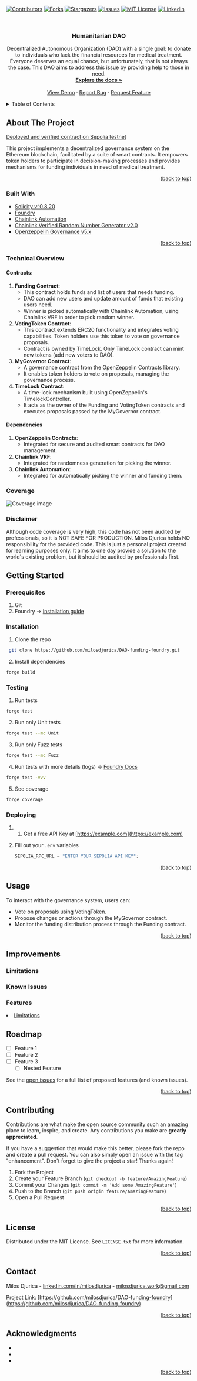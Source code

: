 <a name="readme-top"></a>

<!-- TODO -> Fix those links -->

[![Contributors][contributors-shield]][contributors-url]
[![Forks][forks-shield]][forks-url]
[![Stargazers][stars-shield]][stars-url]
[![Issues][issues-shield]][issues-url]
[![MIT License][license-shield]][license-url]
[![LinkedIn][linkedin-shield]][linkedin-url]

<!-- PROJECT LOGO -->
<br />
<div align="center">
  <!-- <a href="https://github.com/milosdjurica/DAO-funding-foundry">
    <img src="images/logo.png" alt="Logo" width="80" height="80">
  </a> -->

<h3 align="center">Humanitarian DAO</h3>

  <p align="center">
    Decentralized Autonomous Organization (DAO) with a single goal: to donate to individuals who lack the financial resources for medical treatment. Everyone deserves an equal chance, but unfortunately, that is not always the case. This DAO aims to address this issue by providing help to those in need.
    <br />
    <a href="https://github.com/milosdjurica/DAO-funding-foundry"><strong>Explore the docs »</strong></a>
    <br />
    <br />
    <!-- TODO -> put a sepolia network contract link in here, or Frontend -->
    <a href="https://github.com/milosdjurica/DAO-funding-foundry">View Demo</a>
    ·
    <a href="https://github.com/milosdjurica/DAO-funding-foundry/issues/new?labels=bug&template=bug-report---.md">Report Bug</a>
    ·
    <a href="https://github.com/milosdjurica/DAO-funding-foundry/issues/new?labels=enhancement&template=feature-request---.md">Request Feature</a>
  </p>
</div>

<!-- TABLE OF CONTENTS -->
<details>
  <summary>Table of Contents</summary>
  <ol>
    <li>
      <a href="#about-the-project">About The Project</a>
      <ul>
        <li><a href="#built-with">Built With</a></li>
        <li><a href="#technical-overview">Technical overview</a></li>
        <li><a href="#coverage">Coverage</a></li>
        <li><a href="#disclaimer">Disclaimer</a></li>
      </ul>
    </li>
    <li>
      <a href="#getting-started">Getting Started</a>
      <ul>
        <li><a href="#prerequisites">Prerequisites</a></li>
        <li><a href="#installation">Installation</a></li>
          <li><a href="#testing">Testing</a></li>
          <li><a href="#deploying">Deploying</a></li>
      </ul>
    </li>
    <li>
      <a href="#usage">Usage</a>
    </li>
     <li>
     <!-- TODO -> add those parts below -->
      <a href="#improvements">Improvements</a>
      <ul>
        <li><a href="#limitations">Limitations</a></li>
        <li><a href="#known-issues">Known Issues</a></li>
        <li><a href="#features">Features</a></li>
      </ul>
    </li>
    <li><a href="#roadmap">Roadmap</a></li>
    <li><a href="#contributing">Contributing</a></li>
    <li><a href="#license">License</a></li>
    <li><a href="#contact">Contact</a></li>
    <li><a href="#acknowledgments">Acknowledgments</a></li>
  </ol>
</details>

<!-- ABOUT THE PROJECT -->

## About The Project

<!-- TODO -> Link to sepolia contract -->

[Deployed and verified contract on Sepolia testnet](https://example.com)

This project implements a decentralized governance system on the Ethereum blockchain, facilitated by a suite of smart contracts. It empowers token holders to participate in decision-making processes and provides mechanisms for funding individuals in need of medical treatment.

<p align="right">(<a href="#readme-top">back to top</a>)</p>

### Built With

- [Solidity v^0.8.20][Solidity-url]
- [Foundry][Foundry-url]
- [Chainlink Automation][Chainlink-automation-url]
- [Chainlink Verified Random Number Generator v2.0][Chainlink-verified-random-number-generator-url]
- [Openzeppelin Governance v5.x][Openzeppelin-governance-docs]

<p align="right">(<a href="#readme-top">back to top</a>)</p>

### Technical Overview

<!-- TODO -> Add contracts overview and explain technically how it all works and connects together, who are owners what are privileges etc etc. Explain tests, deploy scripts. -->

#### Contracts:

<ol>
  <li>
    <strong>Funding Contract</strong>:
    <ul>
      <li>
        This contract holds funds and list of users that needs funding.
      </li>
      <li>
        DAO can add new users and update amount of funds that existing users need.
      </li>
      <li>
        Winner is picked automatically with Chainlink Automation, using Chainlink VRF in order to pick random winner.
      </li>
    </ul>

  </li>
  <li>
    <strong>VotingToken Contract</strong>:
    <ul>
      <li>This contract extends ERC20 functionality and integrates voting capabilities. Token holders use this token to vote on governance proposals.</li>
      <li>Contract is owned by TimeLock. Only TimeLock contract can mint new tokens (add new voters to DAO).</li>
    </ul>
  </li>
  <li>
    <strong>MyGovernor Contract</strong>:
    <ul>
      <li>A governance contract from the OpenZeppelin Contracts library.</li>
      <li>It enables token holders to vote on proposals, managing the governance process.</li>
    </ul>
  </li>
  <li>
    <strong>TimeLock Contract</strong>:
    <ul>
      <li>A time-lock mechanism built using OpenZeppelin's TimelockController.</li>
      <li>It acts as the owner of the Funding and VotingToken contracts and executes proposals passed by the MyGovernor contract.</li>
    </ul>
  </li>
</ol>

#### Dependencies

<ol>
  <li>
    <strong>OpenZeppelin Contracts</strong>:
    <ul>
      <li>Integrated for secure and audited smart contracts for DAO management.</li>
    </ul>
  </li>
  <li>
    <strong>Chainlink VRF</strong>:
    <ul>
      <li>Integrated for randomness generation for picking the winner.</li>
    </ul>
  </li>
  <li>
    <strong>Chainlink Automation</strong>:
    <ul>
      <li>Integrated for automatically picking the winner and funding them.</li>
    </ul>
  </li>
</ol>

### Coverage

![Coverage image][Coverage-image-url]

<!-- TODO -> provide image of coverage and explain what was tested and how -->

### Disclaimer

Although code coverage is very high, this code has not been audited by professionals, so it is NOT SAFE FOR PRODUCTION. Milos Djurica holds NO responsibility for the provided code. This is just a personal project created for learning purposes only. It aims to one day provide a solution to the world's existing problem, but it should be audited by professionals first.

<!-- GETTING STARTED -->

## Getting Started

<!-- TODO -> Detailed instructions to clone, install foundry, install project dependencies, test, deploy, compile, etc... -->

### Prerequisites

1. Git
2. Foundry -> [Installation guide][Foundry-installation-guide-url]
   <!-- TODO -> add .env needed variables -->
   <!-- TODO -> Optional for fork testing -->
   <!-- TODO -> Optional for deploying on specific chains -->
   <!-- TODO -> Optional for verifying contracts ??? Not sure if need .env for this -->

### Installation

1. Clone the repo

```sh
 git clone https://github.com/milosdjurica/DAO-funding-foundry.git
```

2. Install dependencies

```sh
forge build
```

### Testing

1. Run tests

```sh
forge test
```

2. Run only Unit tests

```sh
forge test --mc Unit
```

3. Run only Fuzz tests

```sh
forge test --mc Fuzz
```

4. Run tests with more details (logs) -> [Foundry Docs][Foundry-logs-docs-url]

```sh
forge test -vvv
```

5. See coverage

```sh
forge coverage
```

### Deploying

<!-- TODO -> FINISH DEPLOYING INSTRUCTIONS -->

1. 1. Get a free API Key at [https://example.com](https://example.com)

2. Fill out your `.env` variables
   ```js
   SEPOLIA_RPC_URL = "ENTER YOUR SEPOLIA API KEY";
   ```

<p align="right">(<a href="#readme-top">back to top</a>)</p>

<!-- USAGE EXAMPLES -->

## Usage

To interact with the governance system, users can:

- Vote on proposals using VotingToken.
- Propose changes or actions through the MyGovernor contract.
- Monitor the funding distribution process through the Funding contract.

<p align="right">(<a href="#readme-top">back to top</a>)</p>

<!-- IMPROVEMENTS -->

## Improvements

<!-- TODO -> Add improvements, Add known issues (bad voters, maybe too much voting power??? Check this!!!) and limitations(Automatization 2.0, limited to some chains, Doesn't allow other tokens, Add this in future plans). -->

### Limitations

### Known Issues

### Features

 <li><a href="#limitations">Limitations</a></li>

<!-- ROADMAP -->

## Roadmap

- [ ] Feature 1
- [ ] Feature 2
- [ ] Feature 3
  - [ ] Nested Feature

See the [open issues](https://github.com/milosdjurica/DAO-funding-foundry/issues) for a full list of proposed features (and known issues).

<p align="right">(<a href="#readme-top">back to top</a>)</p>

<!-- CONTRIBUTING -->

## Contributing

Contributions are what make the open source community such an amazing place to learn, inspire, and create. Any contributions you make are **greatly appreciated**.

If you have a suggestion that would make this better, please fork the repo and create a pull request. You can also simply open an issue with the tag "enhancement".
Don't forget to give the project a star! Thanks again!

1. Fork the Project
2. Create your Feature Branch (`git checkout -b feature/AmazingFeature`)
3. Commit your Changes (`git commit -m 'Add some AmazingFeature'`)
4. Push to the Branch (`git push origin feature/AmazingFeature`)
5. Open a Pull Request

<p align="right">(<a href="#readme-top">back to top</a>)</p>

<!-- LICENSE -->

## License

Distributed under the MIT License. See `LICENSE.txt` for more information.

<p align="right">(<a href="#readme-top">back to top</a>)</p>

<!-- CONTACT -->

## Contact

Milos Djurica - [linkedin.com/in/milosdjurica](https://linkedin.com/in/milosdjurica) - milosdjurica.work@gmail.com

Project Link: [https://github.com/milosdjurica/DAO-funding-foundry](https://github.com/milosdjurica/DAO-funding-foundry)

<p align="right">(<a href="#readme-top">back to top</a>)</p>

<!-- ACKNOWLEDGMENTS -->

## Acknowledgments

- []()
- []()
- []()

<p align="right">(<a href="#readme-top">back to top</a>)</p>

<!-- MARKDOWN LINKS & IMAGES -->
<!-- https://www.markdownguide.org/basic-syntax/#reference-style-links -->

[contributors-shield]: https://img.shields.io/github/contributors/milosdjurica/DAO-funding-foundry.svg?style=for-the-badge
[contributors-url]: https://github.com/milosdjurica/DAO-funding-foundry/graphs/contributors
[forks-shield]: https://img.shields.io/github/forks/milosdjurica/DAO-funding-foundry.svg?style=for-the-badge
[forks-url]: https://github.com/milosdjurica/DAO-funding-foundry/network/members
[stars-shield]: https://img.shields.io/github/stars/milosdjurica/DAO-funding-foundry.svg?style=for-the-badge
[stars-url]: https://github.com/milosdjurica/DAO-funding-foundry/stargazers
[issues-shield]: https://img.shields.io/github/issues/milosdjurica/DAO-funding-foundry.svg?style=for-the-badge
[issues-url]: https://github.com/milosdjurica/DAO-funding-foundry/issues
[license-shield]: https://img.shields.io/github/license/milosdjurica/DAO-funding-foundry.svg?style=for-the-badge
[license-url]: https://github.com/milosdjurica/DAO-funding-foundry/blob/master/LICENSE.txt
[linkedin-shield]: https://img.shields.io/badge/-LinkedIn-black.svg?style=for-the-badge&logo=linkedin&colorB=555
[linkedin-url]: https://linkedin.com/in/milosdjurica
[product-screenshot]: images/screenshot.png
[Solidity-url]: https://soliditylang.org/
[Foundry-url]: https://book.getfoundry.sh/
[Chainlink-automation-url]: https://dev.chain.link/products/automation
[Chainlink-verified-random-number-generator-url]: https://dev.chain.link/products/vrf
[Openzeppelin-governance-docs]: https://docs.openzeppelin.com/contracts/5.x/governance
[Foundry-installation-guide-url]: https://book.getfoundry.sh/getting-started/installation
[Coverage-image-url]: https://github.com/milosdjurica/DAO-funding-foundry/blob/main/public/coverage.png
[Foundry-logs-docs-url]: https://book.getfoundry.sh/forge/tests?highlight=-vvv#logs-and-traces
